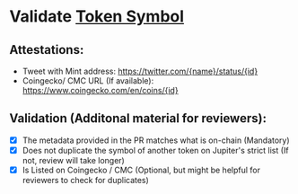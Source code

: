 # Validate [Token Symbol](https://solscan.io/token/{mint_address})

## Attestations:
- Tweet with Mint address: https://twitter.com/{name}/status/{id}
- Coingecko/ CMC URL (If available): https://www.coingecko.com/en/coins/{id}

## Validation (Additonal material for reviewers):
- [x] The metadata provided in the PR matches what is on-chain (Mandatory)
- [x] Does not duplicate the symbol of another token on Jupiter's strict list (If not, review will take longer)
- [x] Is Listed on Coingecko / CMC (Optional, but might be helpful for reviewers to check for duplicates)  
